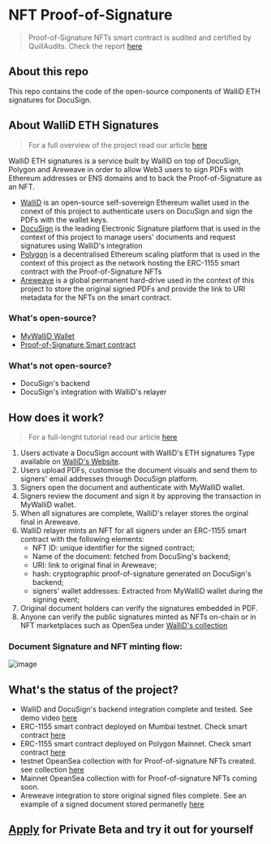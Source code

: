 # NFT Proof-of-Signature
>Proof-of-Signature NFTs smart contract is audited and certified by QuillAudits. Check the report [here](https://github.com/Quillhash/QuillAudit_Reports/blob/master/WalliD%20Smart%20Contract%20Audit%20Report%20-%20QuillAudits.pdf)

## About this repo
This repo contains the code of the open-source components of WalliD ETH signatures for DocuSign.

## About WalliD ETH Signatures
>For a full overview of the project read our article [here](https://medium.com/@WalliD/wallid-docusign-pdf-signatures-with-ethereum-addresses-are-coming-to-the-metaverse-a3c6b2101ddd)

WalliD ETH signatures is a service built by WalliD on top of DocuSign, Polygon and Areweave in order to allow Web3 users to sign PDFs with Ethereum addresses or ENS domains and to back the Proof-of-Signature as an NFT.

- [WalliD](https://wallid.io)  is an open-source self-sovereign Ethereum wallet used in the conext of this project to authenticate users on DocuSign and sign the PDFs with the wallet keys.
- [DocuSign](https://www.docusign.com/) is the leading Electronic Signature platform that is used in the context of this project to manage users' documents and request signatures using WalliD's integration
- [Polygon](https://polygon.technology/)  is a decentralised Ethereum scaling platform that is used in the context of this project as the network hosting the ERC-1155 smart contract with the Proof-of-Signature NFTs
- [Areweave](https://www.arweave.org/) is a global permanent hard-drive used in the context of this project to store the original signed PDFs and provide the link to URI metadata for the NFTs on the smart contract.


### What's open-source?
 - [MyWalliD Wallet](https://github.com/walliDprotocol/MyWalliD-Wallet)
 - [Proof-of-Signature Smart contract](https://polygonscan.com/address/0x2b1ba46aDAbBE597dbe7525857afCC6fB4Ea1d46)

### What's not open-source?
 - DocuSign's backend
 - DocuSign's integration with WalliD's relayer
 
## How does it work?
>For a full-lenght tutorial read our article [here](https://medium.com/@WalliD/how-to-sign-with-mywallid-on-docusign-7ab0ab821b6)

1. Users activate a DocuSign account with WalliD's ETH signatures Type available on [WalliD's Website](https://wallid.io/Products/EthereumSignatures).
2. Users upload PDFs, customise the document visuals and send them to signers' email addresses through DocuSign platform.
3. Signers open the document and authenticate with MyWalliD wallet.
4. Signers review the document and sign it by approving the transaction in MyWalliD wallet.
5. When all signatures are complete, WalliD's relayer stores the orginal final in Areweave.
6. WalliD relayer mints an NFT for all signers under an ERC-1155 smart contract with the following elements:
    - NFT ID: unique identifier for the signed contract;
    - Name of the document: fetched from DocuSing's backend;
    - URI: link to original final in Areweave;
    - hash: cryptographic proof-of-signature generated on DocuSign's backend;
    - signers' wallet addresses: Extracted from MyWalliD wallet during the signing event;
7. Original document holders can verify the signatures embedded in PDF.
8. Anyone can verify the public signatures minted as NFTs on-chain or in NFT marketplaces such as OpenSea under [WalliD's collection](https://testnets.opensea.io/collection/wallid-pos-ntfs](https://testnets.opensea.io/collection/wallid-proof-of-signature-nfts))

### Document Signature and NFT minting flow:

![image](https://user-images.githubusercontent.com/39834004/170519791-f53f2d4c-d303-45dc-b377-83173c7bf2f5.png)


## What's the status of the project?
- WalliD and DocuSign's backend integration complete and tested. See demo video [here](https://www.youtube.com/watch?v=s6OsDNNHcqc)
- ERC-1155 smart contract deployed on Mumbai testnet. Check smart contract [here](https://mumbai.polygonscan.com/address/0x1B58E3347E5cC1F5A787f3A719bC042ef17d7324)
- ERC-1155 smart contract deployed on Polygon Mainnet. Check smart contract [here](https://polygonscan.com/address/0x2b1ba46aDAbBE597dbe7525857afCC6fB4Ea1d46)
- testnet OpeanSea collection with for Proof-of-signature NFTs created. see collection [here](https://testnets.opensea.io/collection/wallid-pos-ntfs)
- Mainnet OpeanSea collection with for Proof-of-signature NFTs coming soon.
- Areweave integration to store original signed files complete. See an example of a signed document stored permanetly [here](https://arweave.net/zTusWTpK0cfn5AKGO85PDlwvBuEZKqMic9gijTBLVmM)


## [Apply](https://docs.google.com/forms/d/e/1FAIpQLSdcVRWKXp66JeEoyHCewhiND_v_H4bmWE5oAGdVkvoh7Zpz_w/viewform) for Private Beta and try it out for yourself





